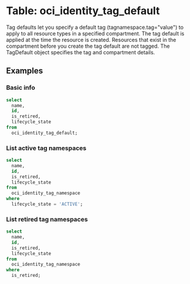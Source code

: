# Table: oci_identity_tag_default

Tag defaults let you specify a default tag (tagnamespace.tag="value") to apply to all resource types in a specified compartment. The tag default is applied at the time the resource is created. Resources that exist in the compartment before you create the tag default are not tagged. The TagDefault object specifies the tag and compartment details.

## Examples

### Basic info

```sql
select
  name,
  id,
  is_retired,
  lifecycle_state
from
  oci_identity_tag_default;
```

### List active tag namespaces

```sql
select
  name,
  id,
  is_retired,
  lifecycle_state
from
  oci_identity_tag_namespace
where
  lifecycle_state = 'ACTIVE';
```

### List retired tag namespaces

```sql
select
  name,
  id,
  is_retired,
  lifecycle_state
from
  oci_identity_tag_namespace
where
  is_retired;
```
